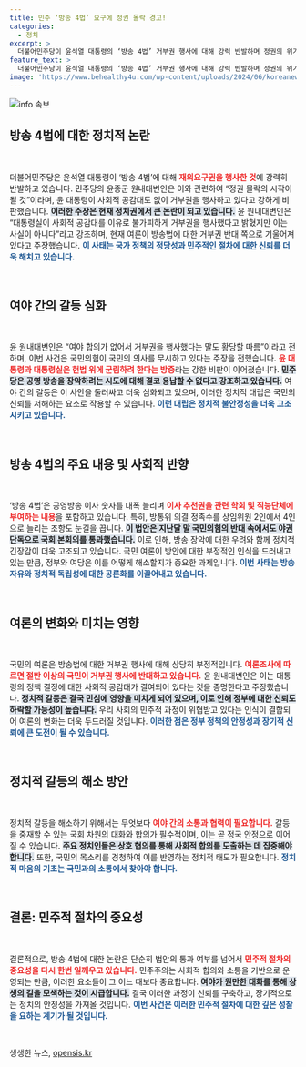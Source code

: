 ```yaml
---
title: 민주 ‘방송 4법’ 요구에 정권 몰락 경고!
categories:
  - 정치
excerpt: >
  더불어민주당이 윤석열 대통령의 ‘방송 4법’ 거부권 행사에 대해 강력 반발하며 정권의 위기감을 경고했습니다. 민주당은 공영 방송 장악 음모를 결코 용납하지 않겠다고 밝혔습니다. 이 정치적 격돌의 진실은 무엇일까요? 클릭하여 자세히 알아보세요!
feature_text: >
  더불어민주당이 윤석열 대통령의 ‘방송 4법’ 거부권 행사에 대해 강력 반발하며 정권의 위기감을 경고했습니다. 민주당은 공영 방송 장악 음모를 결코 용납하지 않겠다고 밝혔습니다. 이 정치적 격돌의 진실은 무엇일까요? 클릭하여 자세히 알아보세요!
image: 'https://www.behealthy4u.com/wp-content/uploads/2024/06/koreanews.jpg'
---
```


<p><img src="https://www.behealthy4u.com/wp-content/uploads/2024/06/koreanews.jpg" alt="info 속보" /></p>

<h2 data-ke-size="size26">방송 4법에 대한 정치적 논란</h2>

<p data-ke-size="size16">&nbsp;</p>

<p>더불어민주당은 윤석열 대통령이 ‘방송 4법’에 대해 <b><span style="color: #ee2323;">재의요구권을 행사한 것</span></b>에 강력히 반발하고 있습니다. 민주당의 윤종군 원내대변인은 이와 관련하여 “정권 몰락의 시작이 될 것”이라며, 윤 대통령이 사회적 공감대도 없이 거부권을 행사하고 있다고 강하게 비판했습니다. <b><span style="background-color: #21538527;">이러한 주장은 현재 정치권에서 큰 논란이 되고 있습니다.</span></b> 윤 원내대변인은 “대통령실이 사회적 공감대를 이유로 불가피하게 거부권을 행사했다고 밝혔지만 이는 사실이 아니다”라고 강조하며, 현재 여론이 방송법에 대한 거부권 반대 쪽으로 기울어져 있다고 주장했습니다. <b><span style="color: #1a5490;">이 사태는 국가 정책의 정당성과 민주적인 절차에 대한 신뢰를 더욱 해치고 있습니다.</span></b> </p>

<p data-ke-size="size16">&nbsp;</p>

<h2 data-ke-size="size26">여야 간의 갈등 심화</h2>

<p data-ke-size="size16">&nbsp;</p>

<p>윤 원내대변인은 “여야 합의가 없어서 거부권을 행사했다는 말도 황당할 따름”이라고 전하며, 이번 사건은 국민의힘이 국민의 의사를 무시하고 있다는 주장을 전했습니다. <b><span style="color: #ee2323;">윤 대통령과 대통령실은 헌법 위에 군림하려 한다는 방증</span></b>라는 강한 비판이 이어졌습니다. <b><span style="background-color: #21538527;">민주당은 공영 방송을 장악하려는 시도에 대해 결코 용납할 수 없다고 강조하고 있습니다.</span></b> 여야 간의 갈등은 이 사안을 둘러싸고 더욱 심화되고 있으며, 이러한 정치적 대립은 국민의 신뢰를 저해하는 요소로 작용할 수 있습니다. <b><span style="color: #1a5490;">이런 대립은 정치적 불안정성을 더욱 고조시키고 있습니다.</span></b></p>

<p data-ke-size="size16">&nbsp;</p>

<h2 data-ke-size="size26">방송 4법의 주요 내용 및 사회적 반향</h2>

<p data-ke-size="size16">&nbsp;</p>

<p>‘방송 4법’은 공영방송 이사 숫자를 대폭 늘리며 <b><span style="color: #ee2323;">이사 추천권을 관련 학회 및 직능단체에 부여하는 내용</span></b>을 포함하고 있습니다. 특히, 방통위 의결 정족수를 상임위원 2인에서 4인으로 늘리는 조항도 눈길을 끕니다. <b><span style="background-color: #21538527;">이 법안은 지난달 말 국민의힘의 반대 속에서도 야권 단독으로 국회 본회의를 통과했습니다.</span></b> 이로 인해, 방송 장악에 대한 우려와 함께 정치적 긴장감이 더욱 고조되고 있습니다. 국민 여론이 방안에 대한 부정적인 인식을 드러내고 있는 만큼, 정부와 여당은 이를 어떻게 해소할지가 중요한 과제입니다. <b><span style="color: #1a5490;">이번 사태는 방송 자유와 정치적 독립성에 대한 공론화를 이끌어내고 있습니다.</span></b></p>

<p data-ke-size="size16">&nbsp;</p>

<h2 data-ke-size="size26">여론의 변화와 미치는 영향</h2>

<p data-ke-size="size16">&nbsp;</p>

<p>국민의 여론은 방송법에 대한 거부권 행사에 대해 상당히 부정적입니다. <b><span style="color: #ee2323;">여론조사에 따르면 절반 이상의 국민이 거부권 행사에 반대하고 있습니다.</span></b> 윤 원내대변인은 이는 대통령의 정책 결정에 대한 사회적 공감대가 결여되어 있다는 것을 증명한다고 주장했습니다. <b><span style="background-color: #21538527;">정치적 갈등은 결국 민심에 영향을 미치게 되어 있으며, 이로 인해 정부에 대한 신뢰도 하락할 가능성이 높습니다.</span></b> 우리 사회의 민주적 과정이 위협받고 있다는 인식이 결합되어 여론의 변화는 더욱 두드러질 것입니다. <b><span style="color: #1a5490;">이러한 점은 정부 정책의 안정성과 장기적 신뢰에 큰 도전이 될 수 있습니다.</span></b></p>

<p data-ke-size="size16">&nbsp;</p>

<h2 data-ke-size="size26">정치적 갈등의 해소 방안</h2>

<p data-ke-size="size16">&nbsp;</p>

<p>정치적 갈등을 해소하기 위해서는 무엇보다 <b><span style="color: #ee2323;">여야 간의 소통과 협력이 필요합니다.</span></b> 갈등을 중재할 수 있는 국회 차원의 대화와 합의가 필수적이며, 이는 곧 정국 안정으로 이어질 수 있습니다. <b><span style="background-color: #21538527;">주요 정치인들은 상호 협의를 통해 사회적 합의를 도출하는 데 집중해야 합니다.</span></b> 또한, 국민의 목소리를 경청하여 이를 반영하는 정치적 태도가 필요합니다. <b><span style="color: #1a5490;">정치적 마음의 기초는 국민과의 소통에서 찾아야 합니다.</span></b></p>

<p data-ke-size="size16">&nbsp;</p>

<h2 data-ke-size="size26">결론: 민주적 절차의 중요성</h2>

<p data-ke-size="size16">&nbsp;</p>

<p>결론적으로, 방송 4법에 대한 논란은 단순히 법안의 통과 여부를 넘어서 <b><span style="color: #ee2323;">민주적 절차의 중요성을 다시 한번 일깨우고 있습니다.</span></b> 민주주의는 사회적 합의와 소통을 기반으로 운영되는 만큼, 이러한 요소들이 그 어느 때보다 중요합니다. <b><span style="background-color: #21538527;">여야가 원만한 대화를 통해 상생의 길을 모색하는 것이 시급합니다.</span></b> 결국 이러한 과정이 신뢰를 구축하고, 장기적으로는 정치의 안정성을 가져올 것입니다. <b><span style="color: #1a5490;">이번 사건은 이러한 민주적 절차에 대한 깊은 성찰을 요하는 계기가 될 것입니다.</span></b></p>

<p data-ke-size="size16">&nbsp;</p>
생생한 뉴스, <a href="https://opensis.kr" rel="dofollow">opensis.kr</a>


